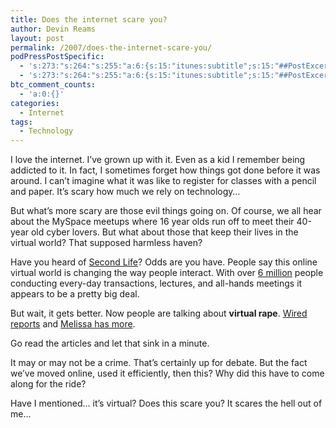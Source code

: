 ```yaml
---
title: Does the internet scare you?
author: Devin Reams
layout: post
permalink: /2007/does-the-internet-scare-you/
podPressPostSpecific:
  - 's:273:"s:264:"s:255:"a:6:{s:15:"itunes:subtitle";s:15:"##PostExcerpt##";s:14:"itunes:summary";s:15:"##PostExcerpt##";s:15:"itunes:keywords";s:17:"##WordPressCats##";s:13:"itunes:author";s:10:"##Global##";s:15:"itunes:explicit";s:7:"Default";s:12:"itunes:block";s:7:"Default";}";";";'
  - 's:273:"s:264:"s:255:"a:6:{s:15:"itunes:subtitle";s:15:"##PostExcerpt##";s:14:"itunes:summary";s:15:"##PostExcerpt##";s:15:"itunes:keywords";s:17:"##WordPressCats##";s:13:"itunes:author";s:10:"##Global##";s:15:"itunes:explicit";s:7:"Default";s:12:"itunes:block";s:7:"Default";}";";";'
btc_comment_counts:
  - 'a:0:{}'
categories:
  - Internet
tags:
  - Technology
---
```

I love the internet. I&#8217;ve grown up with it. Even as a kid I remember being addicted to it. In fact, I sometimes forget how things got done before it was around. I can&#8217;t imagine what it was like to register for classes with a pencil and paper. It&#8217;s scary how much we rely on technology&#8230;

<!--more-->

But what&#8217;s more scary are those evil things going on. Of course, we all hear about the MySpace meetups where 16 year olds run off to meet their 40-year old cyber lovers. But what about those that keep their lives in the virtual world? That supposed harmless haven?

Have you heard of [Second Life][1]? Odds are you have. People say this online virtual world is changing the way people interact. With over [6 million][2] people conducting every-day transactions, lectures, and all-hands meetings it appears to be a pretty big deal.

But wait, it gets better. Now people are talking about **virtual rape**. [Wired reports][3] and [Melissa has more][4].

Go read the articles and let that sink in a minute.

It may or may not be a crime. That&#8217;s certainly up for debate. But the fact we&#8217;ve moved online, used it efficiently, then this? Why did this have to come along for the ride?

Have I mentioned&#8230; it&#8217;s virtual? Does this scare you? It scares the hell out of me&#8230;

 [1]: http://secondlife.com/
 [2]: http://en.wikipedia.org/wiki/Second_Life
 [3]: http://www.wired.com/culture/lifestyle/commentary/sexdrive/2007/05/sexdrive_0504
 [4]: http://www.freakonomics.com/blog/2007/05/09/de-incentivizing-virtual-rape/